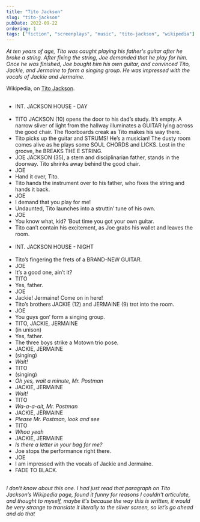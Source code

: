 ```yaml
---
title: "Tito Jackson"
slug: "tito-jackson"
pubDate: 2022-09-22
ordering: 1
tags: ["fiction", "screenplays", "music", "tito-jackson", "wikipedia"]
---
```


_At ten years of age, Tito was caught playing his father's guitar after he broke a string. After fixing the string, Joe demanded that he play for him. Once he was finished, Joe bought him his own guitar, and convinced Tito, Jackie, and Jermaine to form a singing group. He was impressed with the vocals of Jackie and Jermaine._
<div class="quote-attribution">
Wikipedia, on <a href="https://en.wikipedia.org/wiki/Tito_Jackson">Tito Jackson</a>.
</div>

<br />

<ul class="screenbox">

<li class="sceneheader">INT. JACKSON HOUSE - DAY</li>

<br />

<li class="action">
TITO JACKSON (10) opens the door to his dad’s study. It’s empty. A narrow sliver of light from the hallway illuminates a GUITAR lying across the good chair. The floorboards creak as Tito makes his way there.
</li>

<li class="action">
Tito picks up the guitar and STRUMS! He’s a musician! The dusty room comes alive as he plays some SOUL CHORDS and LICKS. Lost in the groove, he BREAKS THE E STRING.
</li>

<li class="action">
JOE JACKSON (35), a stern and disciplinarian father, stands in the doorway. Tito shrinks away behind the good chair.
</li>

<li class="character">JOE</li>
<li class="dialogue">Hand it over, Tito.</li>

<li class="action">
Tito hands the instrument over to his father, who fixes the string and hands it back.
</li>

<li class="character">JOE</li>
<li class="dialogue">I demand that you play for me!</li>

<li class="action">
Undaunted, Tito launches into a struttin’ tune of his own.
</li>

<li class="character">JOE</li>
<li class="dialogue">You know what, kid? ’Bout time you got your own guitar.</li>

<li class="action">
Tito can’t contain his excitement, as Joe grabs his wallet and leaves the room. 
</li>

<br />

<li class="sceneheader">INT. JACKSON HOUSE - NIGHT</li>

<br />

<li class="action">
Tito’s fingering the frets of a BRAND-NEW GUITAR.
</li>

<li class="character">JOE</li>
<li class="dialogue">It’s a good one, ain’t it?</li>

<li class="character">TITO</li>
<li class="dialogue">Yes, father.</li>

<li class="character">JOE</li>
<li class="dialogue">Jackie! Jermaine! Come on in here!</li>

<li class="action">
Tito’s brothers JACKIE (12) and JERMAINE (9) trot into the room.
</li>

<li class="character">JOE</li>
<li class="dialogue">You guys gon’ form a singing group.</li>

<li class="character">TITO, JACKIE, JERMAINE</li>
<li class="parenthetical">(in unison)</li>
<li class="dialogue">Yes, father.</li>

<li class="action">
The three boys strike a Motown trio pose.
</li>

<li class="character">JACKIE, JERMAINE</li>
<li class="parenthetical">(singing)</li>
<li class="dialogue"><i>Wait!</i></li>

<li class="character">TITO</li>
<li class="parenthetical">(singing)</li>
<li class="dialogue"><i>Oh yes, wait a minute, Mr. Postman</i></li>

<li class="character">JACKIE, JERMAINE</li>
<li class="dialogue"><i>Wait!</i></li>

<li class="character">TITO</li>
<li class="dialogue"><i>Wa-a-a-ait, Mr. Postman</i></li>

<li class="character">JACKIE, JERMAINE</li>
<li class="dialogue"><i>Please Mr. Postman, look and see</i></li>

<li class="character">TITO</li>
<li class="dialogue"><i>Whoa yeah</i></li>

<li class="character">JACKIE, JERMAINE</li>
<li class="dialogue"><i>Is there a letter in your bag for me?</i></li>

<li class="action">
Joe stops the performance right there.
</li>

<li class="character">JOE</li>
<li class="dialogue">I am impressed with the vocals of Jackie and Jermaine.
</li>

<li class="transition">FADE TO BLACK.</li>

</ul>

<br />

<div class="commentary">
<i>
I don’t know about this one. I had just read that paragraph on Tito Jackson’s Wikipedia page, found it funny for reasons I couldn't articulate, and thought to myself, maybe it's because the way this is written, it would be very strange to translate it literally to the silver screen, so let’s go ahead and do that
</i>
</div>